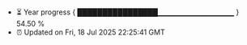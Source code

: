 - ⏳ Year progress { ████████████████▁▁▁▁▁▁▁▁▁▁▁▁▁▁ } 54.50 %
- ⏰ Updated on Fri, 18 Jul 2025 22:25:41 GMT

